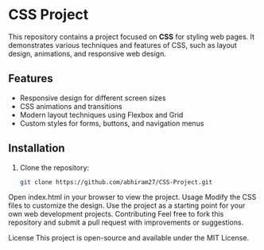 # CSS Project

This repository contains a project focused on **CSS** for styling web pages. It demonstrates various techniques and features of CSS, such as layout design, animations, and responsive web design.

## Features
- Responsive design for different screen sizes
- CSS animations and transitions
- Modern layout techniques using Flexbox and Grid
- Custom styles for forms, buttons, and navigation menus

## Installation
1. Clone the repository:
   ```bash
   git clone https://github.com/abhiram27/CSS-Project.git
Open index.html in your browser to view the project.
Usage
Modify the CSS files to customize the design.
Use the project as a starting point for your own web development projects.
Contributing
Feel free to fork this repository and submit a pull request with improvements or suggestions.

License
This project is open-source and available under the MIT License.
